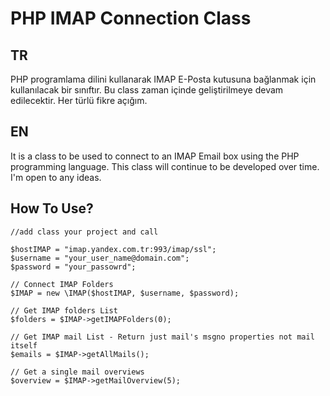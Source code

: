 # PHP IMAP Connection Class


## TR
PHP programlama dilini kullanarak IMAP E-Posta kutusuna bağlanmak için kullanılacak bir sınıftır. Bu class zaman içinde geliştirilmeye devam edilecektir. Her türlü fikre açığım.


## EN
It is a class to be used to connect to an IMAP Email box using the PHP programming language. This class will continue to be developed over time. I'm open to any ideas.


## How To Use?

```
//add class your project and call

$hostIMAP = "imap.yandex.com.tr:993/imap/ssl";
$username = "your_user_name@domain.com";
$password = "your_passowrd";

// Connect IMAP Folders
$IMAP = new \IMAP($hostIMAP, $username, $password);

// Get IMAP folders List
$folders = $IMAP->getIMAPFolders(0);

// Get IMAP mail List - Return just mail's msgno properties not mail itself
$emails = $IMAP->getAllMails();

// Get a single mail overviews
$overview = $IMAP->getMailOverview(5); 





```
